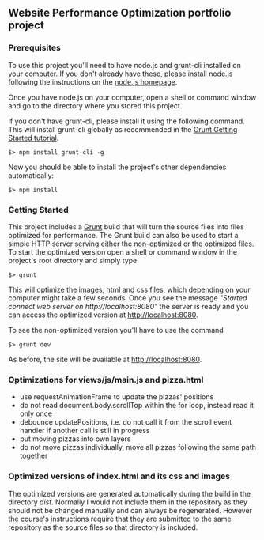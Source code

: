 ## Website Performance Optimization portfolio project


### Prerequisites

To use this project you'll need to have node.js and grunt-cli installed on your computer.
If you don't already have these, please install node.js following the instructions on
the [node.js homepage](https://nodejs.org/).

Once you have node.js on your computer, open a shell or command window and go to the directory
where you stored this project.

If you don't have grunt-cli, please install it using the following command. This will install 
grunt-cli globally as recommended in the [Grunt Getting Started tutorial](http://gruntjs.com/getting-started).

  ```
  $> npm install grunt-cli -g
  ```

Now you should be able to install the project's other dependencies automatically:

  ```
  $> npm install
  ```


### Getting Started

This project includes a [Grunt](http://gruntjs.com) build that will turn the source files into files optimized
for performance. The Grunt build can also be used to start a simple HTTP server serving either the non-optimized
or the optimized files. To start the optimized version open a shell or command window in the project's root directory
and simply type

  ```
  $> grunt
  ```
  
This will optimize the images, html and css files, which depending on your computer might take a few seconds. Once you
see the message *"Started connect web server on http://localhost:8080"* the server is ready and you can access the
optimized version at [http://localhost:8080](http://localhost:8080).

To see the non-optimized version you'll have to use the command

  ```
  $> grunt dev
  ```

As before, the site will be available at [http://localhost:8080](http://localhost:8080).

### Optimizations for views/js/main.js and pizza.html

- use requestAnimationFrame to update the pizzas' positions
- do not read document.body.scrollTop within the for loop, instead read it only once
- debounce updatePositions, i.e. do not call it from the scroll event handler if another call is still in progress
- put moving pizzas into own layers
- do not move pizzas individually, move all pizzas following the same path together

### Optimized versions of index.html and its css and images

The optimized versions are generated automatically during the build in the directory *dist*.
Normally I would not include them in the repository as they should not be changed manually 
and can always be regenerated. However the course's instructions require that they are submitted 
to the same repository as the source files so that directory is included. 